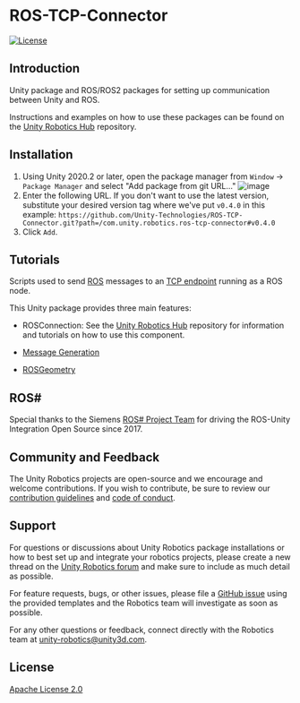 # ROS-TCP-Connector

[![License](https://img.shields.io/badge/License-Apache%202.0-blue.svg)](https://opensource.org/licenses/Apache-2.0)

## Introduction

Unity package and ROS/ROS2 packages for setting up communication between Unity and ROS.

Instructions and examples on how to use these packages can be found on the [Unity Robotics Hub](https://github.com/Unity-Technologies/Unity-Robotics-Hub/blob/master/tutorials/ros_unity_integration/README.md) repository.

## Installation
1. Using Unity 2020.2 or later, open the package manager from `Window` -> `Package Manager` and select "Add package from git URL..."
![image](https://user-images.githubusercontent.com/29758400/110989310-8ea36180-8326-11eb-8318-f67ee200a23d.png)
2. Enter the following URL. If you don't want to use the latest version, substitute your desired version tag where we've put `v0.4.0` in this example:
`https://github.com/Unity-Technologies/ROS-TCP-Connector.git?path=/com.unity.robotics.ros-tcp-connector#v0.4.0`
3. Click `Add`.


## Tutorials
Scripts used to send [ROS](https://www.ros.org/) messages to an [TCP endpoint](https://github.com/Unity-Technologies/ROS_TCP_Endpoint) running as a ROS node.

This Unity package provides three main features:

- ROSConnection: See the [Unity Robotics Hub](https://github.com/Unity-Technologies/Unity-Robotics-Hub/blob/main/tutorials/ros_unity_integration/README.md) repository for information and tutorials on how to use this component.

- [Message Generation](MessageGeneration.md)

- [ROSGeometry](ROSGeometry.md)

## ROS#

Special thanks to the Siemens [ROS# Project Team]( https://github.com/siemens/ros-sharp/wiki/Info_Acknowledgements) for driving the ROS-Unity Integration Open Source since 2017.

## Community and Feedback

The Unity Robotics projects are open-source and we encourage and welcome contributions.
If you wish to contribute, be sure to review our [contribution guidelines](CONTRIBUTING.md)
and [code of conduct](CODE_OF_CONDUCT.md).

## Support
For questions or discussions about Unity Robotics package installations or how to best set up and integrate your robotics projects, please create a new thread on the [Unity Robotics forum](https://forum.unity.com/forums/robotics.623/) and make sure to include as much detail as possible.

For feature requests, bugs, or other issues, please file a [GitHub issue](https://github.com/Unity-Technologies/ROS-TCP-Connector/issues) using the provided templates and the Robotics team will investigate as soon as possible.

For any other questions or feedback, connect directly with the
Robotics team at [unity-robotics@unity3d.com](mailto:unity-robotics@unity3d.com).

## License
[Apache License 2.0](LICENSE)